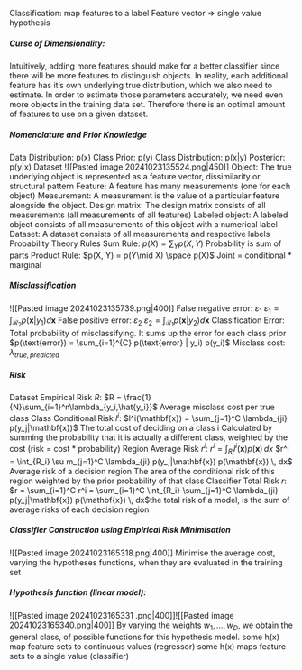 Classification: map features to a label
Feature vector => single value hypothesis
##### Curse of Dimensionality:
Intuitively, adding more features should make for a better classifier since there will be more features to distinguish objects. In reality, each additional feature has it’s own underlying true distribution, which we also need to estimate. In order to estimate those parameters accurately, we need even more objects in the training data set. Therefore there is an optimal amount of features to use on a given dataset.
##### Nomenclature and Prior Knowledge
Data Distribution: p(x)
Class Prior: p(y)
Class Distribution: p(x|y)
Posterior: p(y|x)
Dataset
	![[Pasted image 20241023135524.png|450]]
	Object: 
		The true underlying object is represented as a feature vector, dissimilarity or structural pattern
	Feature: 
		A feature has many measurements (one for each object)
	Measurement: 
		A measurement is the value of a particular feature alongside the object.
	Design matrix: 
		The design matrix consists of all measurements (all measurements of all features)
	Labeled object: 
		A labeled object consists of all measurements of this object with a numerical label 
	Dataset: 
		A dataset consists of all measurements and respective labels
Probability Theory Rules
	Sum Rule:
		$p(X) = \sum_Y p(X, Y)$
		Probability is sum of parts
	Product Rule:
		$p(X, Y) = p(Y\mid X) \space p(X)$
		Joint = conditional * marginal 
##### Misclassification
![[Pasted image 20241023135739.png|400]]
False negative error: $\varepsilon_1$
	$\varepsilon_1 = \int_{\mathcal{R}_2} p(\mathbf{x} | y_1) d\mathbf{x}$
False positive error: $\varepsilon_2$
	$\varepsilon_2 = \int_{\mathcal{R}_1} p(\mathbf{x} | y_2) d\mathbf{x}$
Classification Error: 
	Total probability of misclassifying. 
	It sums up the error for each class prior 
	$p(\text{error}) = \sum_{i=1}^{C} p(\text{error} | y_i) p(y_i)$
Misclass cost: $\lambda_{true, predicted}$

##### Risk
Dataset Empirical Risk 
	$R$: $R = \frac{1}{N}\sum_{i=1}^n\lambda_{y_i,\hat{y_i}}$
	Average misclass cost per true class
Class Conditional Risk $l^i$: 
	$l^i(\mathbf{x}) = \sum_{j=1}^C \lambda_{ji} p(y_j|\mathbf{x})$
	The total cost of deciding on a class i
	Calculated by summing the probability that it is actually a different class, weighted by the cost (risk = cost * probability)
Region Average Risk $r^i$:
	$r^i = \int_{R_i} l^i	(\mathbf{x}) p(\mathbf{x}) \, dx$
	$r^i = \int_{R_i} \su	m_{j=1}^C \lambda_{ji} p(y_j|\mathbf{x}) p(\mathbf{x}) \, dx$
Average risk of a decision region
	The area of the conditional risk of this region weighted by the prior probability of that class
	Classifier Total Risk $r$:
	$r = \sum_{i=1}^C r^i = \sum_{i=1}^C \int_{R_i} \sum_{j=1}^C \lambda_{ji} p(y_j|\mathbf{x}) p(\mathbf{x}) \, dx$the total risk of a model, is the sum of average risks of each decision region
	
##### Classifier Construction using Empirical Risk Minimisation
![[Pasted image 20241023165318.png|400]]
Minimise the average cost, varying the hypotheses functions, when they are evaluated in the training set
##### Hypothesis function (linear model):
![[Pasted image 20241023165331	.png|400]]![[Pasted image 20241023165340.png|400]]
By varying the weights $w_1, \dots, w_D$, we obtain the general class, of possible functions for this hypothesis model.
some h(x) map feature sets to continuous values (regressor)
some h(x) maps feature sets to a single value (classifier)

